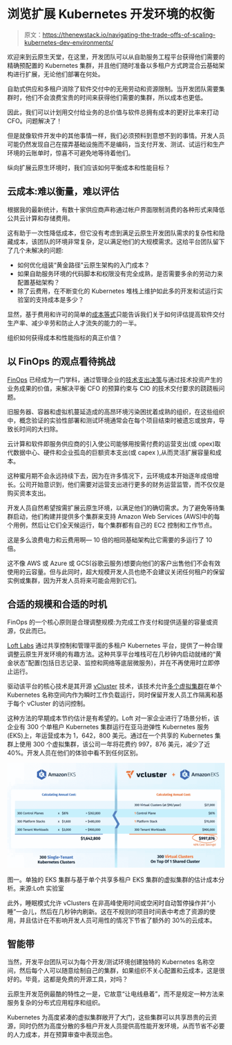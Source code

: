 # 浏览扩展 Kubernetes 开发环境的权衡

> 原文：<https://thenewstack.io/navigating-the-trade-offs-of-scaling-kubernetes-dev-environments/>

欢迎来到云原生天堂，在这里，开发团队可以从自助服务工程平台获得他们需要的精确预配置的 Kubernetes 集群，并且他们随时准备以多租户方式跨混合云基础架构进行扩展，无论他们部署在何处。

自助式供应和多租户消除了软件交付中的无用劳动和资源限制。当开发团队需要集群时，他们不会浪费宝贵的时间来获得他们需要的集群，所以成本也更低。

因此，我们可以计划用交付给业务的总价值与软件总拥有成本的更好比率来打动 CFO。问题解决了！

但是就像软件开发中的其他事情一样，我们必须预料到意想不到的事情。开发人员可能仍然发现自己在摆弄基础设施而不是编码，当支付开发、测试、试运行和生产环境的云账单时，惊喜不可避免地等待着他们。

纵向扩展云原生环境时，我们应该如何平衡成本和性能目标？

## 云成本:难以衡量，难以评估

根据我的最新统计，有数十家供应商声称通过帐户界面限制消费的各种形式来降低公共云计算和存储费用。

这有助于一次性降低成本，但它没有考虑到满足云原生开发团队需求的复杂性和隐藏成本，该团队的环境非常复杂，足以满足他们的大规模需求。这给平台团队留下了几个未解决的问题:

*   如何优化组装“黄金路径”云原生架构的入门成本？
*   如果自助服务环境的代码脚本和权限没有完全成熟，是否需要多余的劳动力来配置基础架构？
*   除了云费用，在不断变化的 Kubernetes 堆栈上维护如此多的开发和试运行实验室的支持成本是多少？

显然，基于费用和许可的简单的[成本等式](https://thenewstack.io/managing-the-cost-of-kubernetes/)只能告诉我们关于如何评估提高软件交付生产率、减少辛劳和防止人才流失的能力的一半。

组织如何获得成本和性能指标的真正价值？

## 以 FinOps 的观点看待挑战

[FinOps](https://www.finops.org/) 已经成为一门学科，通过管理企业的[技术支出决策](https://thenewstack.io/finops-how-kubernetes-teams-can-best-work-with-finance/)与通过技术投资产生的业务成果的价值，来解决平衡 CFO 的预算约束与 CIO 的技术交付要求的跷跷板问题。

旧服务器、容器和虚拟机蔓延造成的高昂环境污染困扰着成熟的组织，在这些组织中，概念验证的实验性部署和测试环境通常会在每个项目结束时被遗忘或放弃，导致长时间的大扫除。

云计算和软件即服务供应商的引入使公司能够用按需付费的运营支出(或 opex)取代数据中心、硬件和企业孤岛的巨额资本支出(或 capex ),从而灵活扩展容量和成本。

这种蜜月期不会永远持续下去，因为在许多情况下，云环境成本开始逐年成倍增长。公司开始意识到，他们需要对运营支出进行更多的财务运营监管，而不仅仅是购买资本支出。

开发人员自然希望按需扩展云原生环境，以满足他们的确切需求。为了避免等待集群启动，他们构建并提供多个集群来支持 Amazon Web Services (AWS)中的每个用例，然后让它们全天候运行，每个集群都有自己的 EC2 控制和工作节点。

这是多么浪费电力和云费用啊— 10 倍的相同基础架构比它需要的多运行了 10 倍。

这不像 AWS 或 Azure 或 GCS(谷歌云服务)想要向他们的客户出售他们不会有效使用的云容量。但与此同时，超大规模开发人员也绝不会建议关闭任何租户的保留实例或集群，因为开发人员将来可能会用到它们。

## 合适的规模和合适的时机

FinOps 的一个核心原则是合理调整规模:为完成工作支付和提供适量的容量或资源，仅此而已。

[Loft Labs](https://loft.sh/) 通过共享控制和管理平面的多租户 Kubernetes 平台，提供了一种合理调整云原生开发环境的有趣方法。这种共享平台堆栈可在几秒钟内启动就绪的“黄金状态”配置(包括日志记录、监控和网络等底层微服务)，并在不再使用时立即停止运行。

驱动该平台的核心技术是其开源 [vCluster](https://www.vcluster.com/) 技术，该技术允许[多个虚拟集群](https://thenewstack.io/loft-labs-vcluster-provides-secure-multitenant-kubernetes-clusters/)在单个 Kubernetes 名称空间内作为瞬时工作负载运行，同时保留开发人员工作隔离和基于每个 vCluster 的访问控制。

这种方法的早期成本节约估计是有希望的。Loft 对一家企业进行了场景分析，该企业有 300 个单租户 Kubernetes 集群运行在亚马逊弹性 Kubernetes 服务(EKS)上，年运营成本为 1，642，800 美元。通过在一个共享的 Kubernetes 集群上使用 300 个虚拟集群，该公司一年将花费约 997，876 美元，减少了近 40%。开发人员在他们的体验中看不到任何区别。

![](img/13c6ba39730d1cd7475e04ae936d16ff.png)

图一。单独的 EKS 集群与基于单个共享多租户 EKS 集群的虚拟集群的估计成本分析。来源:Loft 实验室

此外，睡眠模式允许 vClusters 在非高峰使用时间或空闲时自动暂停操作并“小睡”一会儿，然后在几秒钟内刷新。这在不规则的项目时间表中考虑了资源的使用，并且估计在不影响开发人员可用性的情况下节省了额外的 30%的云成本。

## 智能带

当然，开发平台团队可以为每个开发/测试环境创建独特的 Kubernetes 名称空间，然后每个人可以随意绘制自己的集群，如果组织不关心配置和云成本，这是很好的。毕竟，这都是免费的开源工具，对吗？

云原生开发范例最酷的特性之一是，它故意“让电线悬着”，而不是规定一种方法来服务复杂的分布式应用程序和组织。

Kubernetes 为高度紧凑的虚拟集群敞开了大门，这些集群可以共享昂贵的云资源，同时仍然为高度分散的多租户开发人员提供高性能开发环境，从而节省不必要的人力成本，并在预算审查中表现出色。

<svg xmlns:xlink="http://www.w3.org/1999/xlink" viewBox="0 0 68 31" version="1.1"><title>Group</title> <desc>Created with Sketch.</desc></svg>